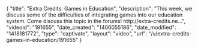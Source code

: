 {
    "title": "Extra Credits: Games in Education",
    "description": "This week, we discuss some of the difficulties of integrating games into our education system. Come discuss this topic in the forums! http:\/\/extra-credits.ne...",
    "videoid": "191655",
    "date_created": "1406055186",
    "date_modified": "1418181772",
    "type": "captivate",
    "layout": "video",
    "url": "\/v\/extra-credits-games-in-education\/191655"
}